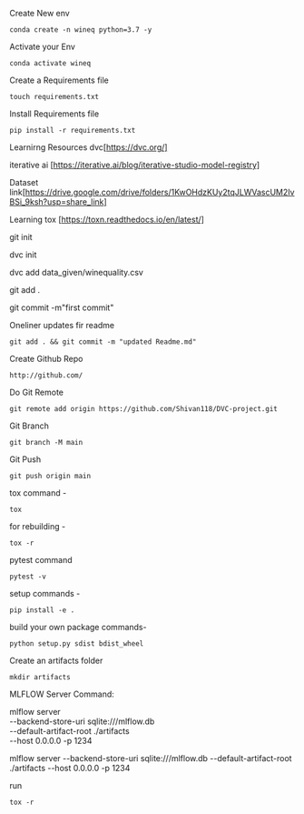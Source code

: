 Create New env
```
conda create -n wineq python=3.7 -y
```
Activate your Env
```
conda activate wineq
```
Create a Requirements file
```
touch requirements.txt
```
Install Requirements file
```
pip install -r requirements.txt
```
Learnirng Resources
dvc[https://dvc.org/]

iterative ai [https://iterative.ai/blog/iterative-studio-model-registry]


Dataset link[https://drive.google.com/drive/folders/1KwOHdzKUy2tqJLWVascUM2IvBSi_9ksh?usp=share_link]

Learning tox [https://toxn.readthedocs.io/en/latest/]

git init

dvc init

dvc add data_given/winequality.csv

git add .

git commit -m"first commit"


Oneliner updates fir readme
```
git add . && git commit -m "updated Readme.md"
```

Create Github Repo
```
http://github.com/
```
Do Git Remote

```
git remote add origin https://github.com/Shivan118/DVC-project.git
```
Git Branch

```
git branch -M main
```
Git Push
```
git push origin main
```

tox command -
```
tox
```
for rebuilding -
```
tox -r
```
pytest command
```
pytest -v
```
setup commands -
```
pip install -e . 
```
build your own package commands-
```
python setup.py sdist bdist_wheel
```

Create an artifacts folder
```
mkdir artifacts
```

MLFLOW Server Command:

mlflow server \
    --backend-store-uri sqlite:///mlflow.db \
    --default-artifact-root ./artifacts \
    --host 0.0.0.0 -p 1234


mlflow server --backend-store-uri sqlite:///mlflow.db --default-artifact-root ./artifacts --host 0.0.0.0 -p 1234

run 
```
tox -r
```







